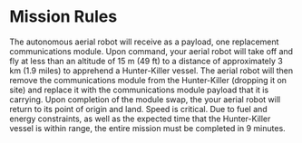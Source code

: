 # Mission Rules

The autonomous aerial robot will receive as a payload, one replacement communications module. Upon command, your aerial robot will take off and fly at less than an altitude of 15 m (49 ft) to a distance of approximately 3 km (1.9 miles) to apprehend a Hunter-Killer vessel. The aerial robot will then remove the communications module from the Hunter-Killer (dropping it on site) and replace it with the communications module payload that it is carrying. Upon completion of the module swap, the your aerial robot will return to its point of origin and land. Speed is critical. Due to fuel and energy constraints, as well as the expected time that the Hunter-Killer vessel is within range, the entire mission must be completed in 9 minutes. 

